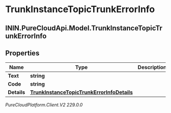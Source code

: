 # TrunkInstanceTopicTrunkErrorInfo

## ININ.PureCloudApi.Model.TrunkInstanceTopicTrunkErrorInfo

## Properties

|Name | Type | Description | Notes|
|------------ | ------------- | ------------- | -------------|
| **Text** | **string** |  | [optional] |
| **Code** | **string** |  | [optional] |
| **Details** | [**TrunkInstanceTopicTrunkErrorInfoDetails**](TrunkInstanceTopicTrunkErrorInfoDetails) |  | [optional] |



_PureCloudPlatform.Client.V2 229.0.0_
